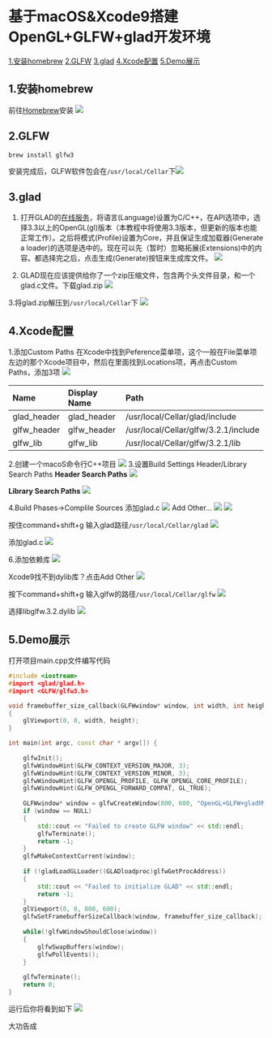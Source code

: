 # 基于macOS&Xcode9搭建OpenGL+GLFW+glad开发环境

[1.安装homebrew](#homebrew)
[2.GLFW](#glfw)
[3.glad](#glad)
[4.Xcode配置](#xcode)
[5.Demo展示](#demo)

## <span id="homebrew">1.安装homebrew</span>
前往[Homebrew](https://brew.sh/)安装
![](http://image.jgx918.top/2017-11-30-15120091963311.jpg)

## <span id="glfw">2.GLFW</span>
```
brew install glfw3
```
安装完成后，GLFW软件包会在`/usr/local/Cellar`下![](http://image.jgx918.top/2017-11-30-15120094655034.jpg)

## <span id="glad">3.glad</span>
1. 打开GLAD的[在线服务](http://glad.dav1d.de/)，将语言(Language)设置为C/C++，在API选项中，选择3.3以上的OpenGL(gl)版本（本教程中将使用3.3版本，但更新的版本也能正常工作）。之后将模式(Profile)设置为Core，并且保证生成加载器(Generate a loader)的选项是选中的。现在可以先（暂时）忽略拓展(Extensions)中的内容。都选择完之后，点击生成(Generate)按钮来生成库文件。
![](http://image.jgx918.top/2017-11-30-15120097002842.jpg)


2. GLAD现在应该提供给你了一个zip压缩文件，包含两个头文件目录，和一个glad.c文件。下载glad.zip
![](http://image.jgx918.top/2017-11-30-15120097467052.jpg)

3.将glad.zip解压到`/usr/local/Cellar`下
![](http://image.jgx918.top/2017-11-30-15120098205332.jpg)


## <span id="xcode">4.Xcode配置</span>
1.添加Custom Paths
在Xcode中找到Peference菜单项，这个一般在File菜单项左边的那个Xcode项目中，然后在里面找到Locations项，再点击Custom Paths，添加3项
![](http://image.jgx918.top/2017-11-30-15120099136708.jpg)

| Name | Display Name | Path |
| :-- | :-- | :-- |
| glad_header | glad_header | /usr/local/Cellar/glad/include  |
| glfw_header | glfw_header | /usr/local/Cellar/glfw/3.2.1/include |
| glfw_lib | glfw_lib | /usr/local/Cellar/glfw/3.2.1/lib  |

2.创建一个macoS命令行C++项目
![](http://image.jgx918.top/2017-11-30-15120102469347.jpg)
3.设置Build Settings Header/Library Search Paths
**Header Search Paths**
![](http://image.jgx918.top/2017-11-30-15120104420699.jpg)

**Library Search Paths**
![](http://image.jgx918.top/2017-11-30-15120104962137.jpg)

4.Build Phases->Complile Sources 添加glad.c
![](http://image.jgx918.top/2017-11-30-15120106050589.jpg)
Add Other...
![](http://image.jgx918.top/2017-11-30-15120106349442.jpg)
![](http://image.jgx918.top/2017-11-30-15120106696214.jpg)

按住command+shift+g
输入glad路径`/usr/local/Cellar/glad`
![](http://image.jgx918.top/2017-11-30-15120107030469.jpg)

添加glad.c
![](http://image.jgx918.top/2017-11-30-15120107492080.jpg)

6.添加依赖库
![](http://image.jgx918.top/2017-11-30-15120109139911.jpg)

Xcode9找不到dylib库？点击Add Other
![](http://image.jgx918.top/2017-11-30-15120109962642.jpg)

按下command+shift+g 输入glfw的路径`/usr/local/Cellar/glfw`
![](http://image.jgx918.top/2017-11-30-15120110596245.jpg)

选择libglfw.3.2.dylib
![](http://image.jgx918.top/2017-11-30-15120111237243.jpg)

## <span id="demo">5.Demo展示</span>
打开项目main.cpp文件编写代码

~~~c++
#include <iostream>
#import <glad/glad.h>
#import <GLFW/glfw3.h>

void framebuffer_size_callback(GLFWwindow* window, int width, int height)
{
    glViewport(0, 0, width, height);
}

int main(int argc, const char * argv[]) {
    
    glfwInit();
    glfwWindowHint(GLFW_CONTEXT_VERSION_MAJOR, 3);
    glfwWindowHint(GLFW_CONTEXT_VERSION_MINOR, 3);
    glfwWindowHint(GLFW_OPENGL_PROFILE, GLFW_OPENGL_CORE_PROFILE);
    glfwWindowHint(GLFW_OPENGL_FORWARD_COMPAT, GL_TRUE);
    
    GLFWwindow* window = glfwCreateWindow(800, 600, "OpenGL+GLFW+glad环境搭建", NULL, NULL);
    if (window == NULL)
    {
        std::cout << "Failed to create GLFW window" << std::endl;
        glfwTerminate();
        return -1;
    }
    glfwMakeContextCurrent(window);
    
    if (!gladLoadGLLoader((GLADloadproc)glfwGetProcAddress))
    {
        std::cout << "Failed to initialize GLAD" << std::endl;
        return -1;
    }
    glViewport(0, 0, 800, 600);
    glfwSetFramebufferSizeCallback(window, framebuffer_size_callback);
    
    while(!glfwWindowShouldClose(window))
    {
        glfwSwapBuffers(window);
        glfwPollEvents();
    }
    
    glfwTerminate();
    return 0;
}

~~~

运行后你将看到如下
![](http://image.jgx918.top/2017-11-30-15120113172258.jpg)

大功告成


